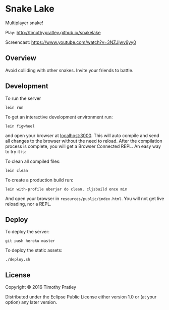 # Snake Lake

Multiplayer snake!

Play: http://timothypratley.github.io/snakelake

Screencast: https://www.youtube.com/watch?v=3NZJjwv6yy0


## Overview

Avoid colliding with other snakes.
Invite your friends to battle.

## Development

To run the server

    lein run

To get an interactive development environment run:

    lein figwheel

and open your browser at [localhost:3000](http://localhost:3000/).
This will auto compile and send all changes to the browser without the
need to reload. After the compilation process is complete, you will
get a Browser Connected REPL. An easy way to try it is:

To clean all compiled files:

    lein clean

To create a production build run:

    lein with-profile uberjar do clean, cljsbuild once min

And open your browser in `resources/public/index.html`. You will not
get live reloading, nor a REPL.

## Deploy

To deploy the server:

    git push heroku master

To deploy the static assets:

    ./deploy.sh

## License

Copyright © 2016 Timothy Pratley

Distributed under the Eclipse Public License either version 1.0 or (at your option) any later version.
